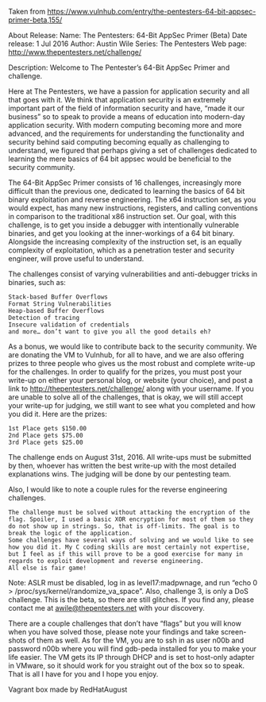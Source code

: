 Taken from https://www.vulnhub.com/entry/the-pentesters-64-bit-appsec-primer-beta,155/ 

About Release:
    Name: The Pentesters: 64-Bit AppSec Primer (Beta)
    Date release: 1 Jul 2016
    Author: Austin Wile
    Series: The Pentesters
    Web page: http://www.thepentesters.net/challenge/

Description:
Welcome to The Pentester’s 64-Bit AppSec Primer and challenge.

Here at The Pentesters, we have a passion for application security and all that goes with it. We think that application security is an extremely important part of the field of information security and have, “made it our business” so to speak to provide a means of education into modern-day application security. With modern computing becoming more and more advanced, and the requirements for understanding the functionality and security behind said computing becoming equally as challenging to understand, we figured that perhaps giving a set of challenges dedicated to learning the mere basics of 64 bit appsec would be beneficial to the security community.

The 64-Bit AppSec Primer consists of 16 challenges, increasingly more difficult than the previous one, dedicated to learning the basics of 64 bit binary exploitation and reverse engineering. The x64 instruction set, as you would expect, has many new instructions, registers, and calling conventions in comparison to the traditional x86 instruction set. Our goal, with this challenge, is to get you inside a debugger with intentionally vulnerable binaries, and get you looking at the inner-workings of a 64 bit binary. Alongside the increasing complexity of the instruction set, is an equally complexity of exploitation, which as a penetration tester and security engineer, will prove useful to understand.

The challenges consist of varying vulnerabilities and anti-debugger tricks in binaries, such as:

    Stack-based Buffer Overflows
    Format String Vulnerabilities
    Heap-based Buffer Overflows
    Detection of tracing
    Insecure validation of credentials
    and more… don’t want to give you all the good details eh?

As a bonus, we would like to contribute back to the security community. We are donating the VM to Vulnhub, for all to have, and we are also offering prizes to three people who gives us the most robust and complete write-up for the challenges. In order to qualify for the prizes, you must post your write-up on either your personal blog, or website (your choice), and post a link to http://thepentesters.net/challenge/ along with your username. If you are unable to solve all of the challenges, that is okay, we will still accept your write-up for judging, we still want to see what you completed and how you did it. Here are the prizes:

    1st Place gets $150.00
    2nd Place gets $75.00
    3rd Place gets $25.00

The challenge ends on August 31st, 2016. All write-ups must be submitted by then, whoever has written the best write-up with the most detailed explanations wins. The judging will be done by our pentesting team.

Also, I would like to note a couple rules for the reverse engineering challenges.

    The challenge must be solved without attacking the encryption of the flag. Spoiler, I used a basic XOR encryption for most of them so they do not show up in strings. So, that is off-limits. The goal is to break the logic of the application.
    Some challenges have several ways of solving and we would like to see how you did it. My C coding skills are most certainly not expertise, but I feel as if this will prove to be a good exercise for many in regards to exploit development and reverse engineering.
    All else is fair game!

Note: ASLR must be disabled, log in as level17:madpwnage, and run “echo 0 > /proc/sys/kernel/randomize_va_space”. Also, challenge 3, is only a DoS challenge. This is the beta, so there are still glitches. If you find any, please contact me at awile@thepentesters.net with your discovery.

There are a couple challenges that don’t have “flags” but you will know when you have solved those, please note your findings and take screen-shots of them as well. As for the VM, you are to ssh in as user n00b and password n00b where you will find gdb-peda installed for you to make your life easier. The VM gets its IP through DHCP and is set to host-only adapter in VMware, so it should work for you straight out of the box so to speak. That is all I have for you and I hope you enjoy.

Vagrant box made by RedHatAugust

